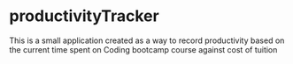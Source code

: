 # productivityTracker
This is a small application created as a way to record productivity based on the current time spent on Coding bootcamp course against cost of tuition
